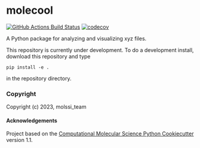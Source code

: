 molecool
==============================
[//]: # (Badges)
[![GitHub Actions Build Status](https://github.com/REPLACE_WITH_OWNER_ACCOUNT/molecool/workflows/CI/badge.svg)](https://github.com/REPLACE_WITH_OWNER_ACCOUNT/molecool/actions?query=workflow%3ACI)
[![codecov](https://codecov.io/gh/REPLACE_WITH_OWNER_ACCOUNT/molecool/branch/main/graph/badge.svg)](https://codecov.io/gh/REPLACE_WITH_OWNER_ACCOUNT/molecool/branch/main)


A Python package for analyzing and visualizing xyz files.

This repository is currently under development. To do a development install, download this repository and type

`pip install -e .`

in the repository directory.

### Copyright

Copyright (c) 2023, molssi_team


#### Acknowledgements
 
Project based on the 
[Computational Molecular Science Python Cookiecutter](https://github.com/molssi/cookiecutter-cms) version 1.1.
